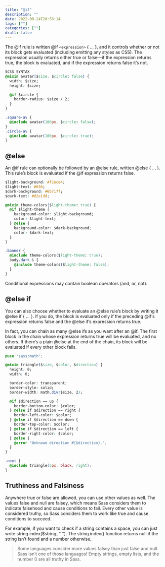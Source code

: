 ```yaml
---
title: "@if"
description: "" 
date: 2022-09-24T20:58:14
tags: [""]
categories: [""]
draft: false
---
```


The @if rule is written @if `<expression>` { ... }, and it controls whether or not its block gets evaluated (including emitting any styles as CSS). The expression usually returns either true or false—if the expression returns true, the block is evaluated, and if the expression returns false it’s not.

```css
SCSS SYNTAX
@mixin avatar($size, $circle: false) {
  width: $size;
  height: $size;

  @if $circle {
    border-radius: $size / 2;
  }
}

.square-av {
  @include avatar(100px, $circle: false);
}
.circle-av {
  @include avatar(100px, $circle: true);
}
```

## @else

An @if rule can optionally be followed by an @else rule, written @else { ... }. This rule’s block is evaluated if the @if expression returns false.

```css
$light-background: #f2ece4;
$light-text: #036;
$dark-background: #6b717f;
$dark-text: #d2e1dd;

@mixin theme-colors($light-theme: true) {
  @if $light-theme {
    background-color: $light-background;
    color: $light-text;
  } @else {
    background-color: $dark-background;
    color: $dark-text;
  }
}

.banner {
  @include theme-colors($light-theme: true);
  body.dark & {
    @include theme-colors($light-theme: false);
  }
}
```

Conditional expressions may contain boolean operators (and, or, not).

## @else if

You can also choose whether to evaluate an @else rule’s block by writing it @else if <expression> { ... }. If you do, the block is evaluated only if the preceding @if‘s expression returns false and the @else if’s expression returns true.

In fact, you can chain as many @else ifs as you want after an @if. The first block in the chain whose expression returns true will be evaluated, and no others. If there’s a plain @else at the end of the chain, its block will be evaluated if every other block fails.

```css
@use "sass:math";

@mixin triangle($size, $color, $direction) {
  height: 0;
  width: 0;

  border-color: transparent;
  border-style: solid;
  border-width: math.div($size, 2);

  @if $direction == up {
    border-bottom-color: $color;
  } @else if $direction == right {
    border-left-color: $color;
  } @else if $direction == down {
    border-top-color: $color;
  } @else if $direction == left {
    border-right-color: $color;
  } @else {
    @error "Unknown direction #{$direction}.";
  }
}

.next {
  @include triangle(5px, black, right);
}
```

## Truthiness and Falsiness

Anywhere true or false are allowed, you can use other values as well. The values false and null are falsey, which means Sass considers them to indicate falsehood and cause conditions to fail. Every other value is considered truthy, so Sass considers them to work like true and cause conditions to succeed.

For example, if you want to check if a string contains a space, you can just write string.index($string, " "). The string.index() function returns null if the string isn’t found and a number otherwise.

> Some languages consider more values falsey than just false and null. Sass isn’t one of those languages! Empty strings, empty lists, and the number 0 are all truthy in Sass.
